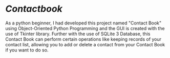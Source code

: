 # _Contactbook_
As a python beginner, I had developed this project named "Contact Book" using Object-Oriented Python Programming and the GUI is created with the use of Tkinter library. Further with the use of SQLite 3 Database, this Contact Book can perform certain operations like keeping records of your contact list, allowing you to add or delete a contact from your Contact Book if you want to do so.
